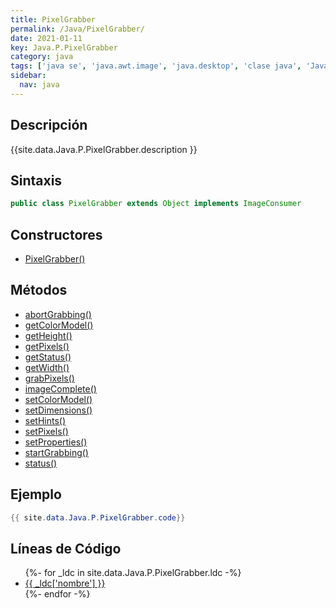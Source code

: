 ```yaml
---
title: PixelGrabber
permalink: /Java/PixelGrabber/
date: 2021-01-11
key: Java.P.PixelGrabber
category: java
tags: ['java se', 'java.awt.image', 'java.desktop', 'clase java', 'Java 1.0']
sidebar: 
  nav: java
---
```


## Descripción
{{site.data.Java.P.PixelGrabber.description }}

## Sintaxis
~~~java
public class PixelGrabber extends Object implements ImageConsumer
~~~

## Constructores
* [PixelGrabber()](/Java/PixelGrabber/PixelGrabber/)

## Métodos
* [abortGrabbing()](/Java/PixelGrabber/abortGrabbing)
* [getColorModel()](/Java/PixelGrabber/getColorModel)
* [getHeight()](/Java/PixelGrabber/getHeight)
* [getPixels()](/Java/PixelGrabber/getPixels)
* [getStatus()](/Java/PixelGrabber/getStatus)
* [getWidth()](/Java/PixelGrabber/getWidth)
* [grabPixels()](/Java/PixelGrabber/grabPixels)
* [imageComplete()](/Java/PixelGrabber/imageComplete)
* [setColorModel()](/Java/PixelGrabber/setColorModel)
* [setDimensions()](/Java/PixelGrabber/setDimensions)
* [setHints()](/Java/PixelGrabber/setHints)
* [setPixels()](/Java/PixelGrabber/setPixels)
* [setProperties()](/Java/PixelGrabber/setProperties)
* [startGrabbing()](/Java/PixelGrabber/startGrabbing)
* [status()](/Java/PixelGrabber/status)

## Ejemplo
~~~java
{{ site.data.Java.P.PixelGrabber.code}}
~~~

## Líneas de Código
<ul>
{%- for _ldc in site.data.Java.P.PixelGrabber.ldc -%}
   <li>
       <a href="{{_ldc['url'] }}">{{ _ldc['nombre'] }}</a>
   </li>
{%- endfor -%}
</ul>
